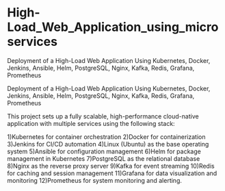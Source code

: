 # High-Load_Web_Application_using_microservices
Deployment of a High-Load Web Application Using Kubernetes, Docker, Jenkins, Ansible, Helm, PostgreSQL, Nginx, Kafka, Redis, Grafana, Prometheus

Deployment of a High-Load Web Application Using Kubernetes, Docker, Jenkins, Ansible, Helm, PostgreSQL, Nginx, Kafka, Redis, Grafana, Prometheus

This project sets up a fully scalable, high-performance cloud-native application with multiple services using the following stack:

1)Kubernetes for container orchestration
2)Docker for containerization
3)Jenkins for CI/CD automation
4)Linux (Ubuntu) as the base operating system
5)Ansible for configuration management
6)Helm for package management in Kubernetes
7)PostgreSQL as the relational database
8)Nginx as the reverse proxy server
9)Kafka for event streaming
10)Redis for caching and session management
11)Grafana for data visualization and monitoring
12)Prometheus for system monitoring and alerting.